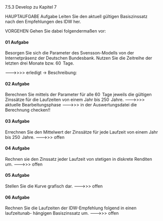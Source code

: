 7.5.3 Develop zu Kapitel 7

HAUPTAUFGABE
Aufgabe Leiten Sie den aktuell gültigen Basiszinssatz nach den Empfehlungen des IDW her.

VORGEHEN
Gehen Sie dabei folgendermaßen vor:
#### 01 Aufgabe
Besorgen Sie sich die Parameter des Svensson-Modells von der Internetpräsenz
der Deutschen Bundesbank. Nutzen Sie die Zeitreihe der letzten drei Monate bzw.
60  Tage.

--->>>> erledigt
-> Beschreibung: 

#### 02 Aufgabe
Berechnen Sie mittels der Parameter für alle 60  Tage jeweils die gültigen Zinssätze für die Laufzeiten von einem Jahr bis 250  Jahre.
--->>>> aktuelle Bearbeitungsphase
--->>> in der Auswertungsdatei die Berechnung checken!!


#### 03 Aufgabe
Errechnen Sie den Mittelwert der Zinssätze für jede Laufzeit von einem Jahr bis
250  Jahre.
--->>> offen

#### 04 Aufgabe
Rechnen sie den Zinssatz jeder Laufzeit von stetigen in diskrete Renditen um.
--->>> offen

#### 05 Aufgabe
Stellen Sie die Kurve grafisch  dar.
--->>> offen

#### 06 Aufgabe
Rechnen Sie die Laufzeiten der IDW-Empfehlung folgend in einen laufzeitunab-
hängigen Basiszinssatz um.
--->>> offen